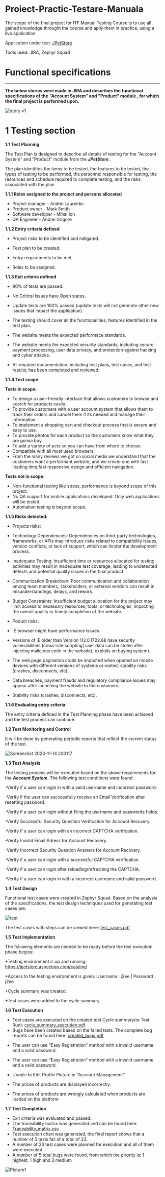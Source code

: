 # Proiect-Practic-Testare-Manuala
The scope of the final project for ITF Manual Testing Course is to use all gained knowledge throught the course and aplly them in practice, using a live application

Application under test: [JPetStore](https://petstore.octoperf.com/actions/Catalog.action)




Tools used: JIRA, Zephyr Squad

# **Functional specifications**
____

**The below stories were made in JIRA and describes the functional specifications of the "Account System" and "Product" module , for which the final project is performed upon.**

![story v1](https://github.com/IamCharlie24/Manual-Testing-Project/assets/133395092/d486d208-c74c-44a7-9e52-68314ed02816)




# **1 Testing section**

**1.1 Test Planning**

The Test Plan is designed to describe all details of testing for the "Account System" and "Product" module from the ***JPetStore***.

The plan identifies the items to be tested, the features to be tested, the types of testing to be performed, the personnel responsible for testing, the resources and schedule required to complete testing, and the risks associated with the plan

**1.1.1 Roles assigned to the project and persons allocated**

- Project manager - Andrei Laurentiu
- Product owner - Mark Smith
- Software developer - Mihai Ion
- QA Engineer - Andrei Grigore

**1.1.2 Entry criteria defined**

- Project risks to be identified and mitigated.

- Test plan to be created.

- Entry requirements to be met

- Roles to be assigned.

**1.1.3 Exit criteria defined**

 - 90% of tests are passed.

 - No Critical issues have Open status.
 
 - Update tests are 100% passed (update tests will not generate other new issues that impact the application).
 
 - The testing should cover all the functionalities, features identified in the test plan.
 
 - The website meets the expected performace standards.
 
 - The website meets the expected security standards, including secure payment processing, user data privacy, and protection against hacking and cyber attacks.
 
 - All required documentation, including test plans, test cases, and test results, has been completed and reviewed.


**1.1.4 Test scope**

  **Tests in scope:**
  
  
-	To design a user-friendly interface that allows customers to browse and search for products easily.
-	To provide customers with a user account system that allows them to track their orders and cancel them if its needed and manage their information.
-	To implement a shopping cart and checkout process that is secure and easy to use.
-	To provide photos for each product so the customers know what they are gonna buy.
-	To add a variety of pets so you can have from where to choose.
-	Compatible with all most used browsers.
-	From the many reviews we got on social media we understand that the customers want a performant website, and we create one with fast loading time,fast responsive design and efficient navigation.

  **Tests not in scope:**

-	Non-functional testing like stress, performance is beyond scope of this project.
-	No QA support for mobile applications developed. Only web applications will be tested.
-	Automation testing is beyond scope.


**1.1.5 Risks detected:**
 - Projects risks: 
 
  - Technology Dependencies: Dependencies on third-party technologies, frameworks, or APIs may introduce risks related to compatibility issues, version conflicts, or lack of support, which can hinder the development process.
  - Inadequate Testing: Insufficient time or resources allocated for testing activities may result in inadequate test coverage, leading to undetected defects and potential quality issues in the final product.
  - Communication Breakdown: Poor communication and collaboration among team members, stakeholders, or external vendors can result in misunderstandings, delays, and rework.
  - Budget Constraints: Insufficient budget allocation for the project may limit access to necessary resources, tools, or technologies, impacting the overall quality or timely completion of the website.

 
 - Poduct risks:

- IE browser might have performance issues.
- Versions of IE older than Version 112.0.1722.68 have security vulnerabilities (cross-site scripting( user data can be stolen after injecting malicious code in  the website), exploits on buying system).
- The web page pagination could be impacted when opened on mobile devices with different versions of systems or rooted.
 	stability risks (crashes, disconnects, etc).
- Data breaches, payment frauds and regulatory compliance issues may appear after launching the website to the customers. 
- Stability risks (crashes, disconnects, etc).


**1.1.6 Evaluating entry criteria**

The entry criteria defined in the Test Planning phase have been achieved and the test process can continue.


**1.2 Test Monitoring and Control**

It will be done by generating periodic reports that reflect the current status of the test.

![Screenshot 2023-11-14 200117](https://github.com/IamCharlie24/Manual-Testing-Project/assets/133395092/c52188c5-cebf-4b37-9b97-efc53becde84)

**1.3 Test Analysis**

The testing process will be executed based on the above requirements for the ***Account System***. The following test conditions were found:

-Verify if a user can login in with a valid username and incorrect password.

-Verify if the user can successfully receive an Email Verification after resetting password.

-Verify if a user can login without filing the username and passwords fields.

-Verify Successful Security Question Verification for Account Recovery.

-Verify if a user can login with an incorrect CAPTCHA verification.

-Verify Invalid Email Adress for Account Recovery.

-Verify Incorrect Security Question Answers for Account Recovery.

-Verify if a user can login with a successful CAPTCHA verification.

-Verify if a user can login after reloading/refreshing the CAPTCHA.

-Verify if a user can login in with a incorrect username and valid password.

**1.4 Test Design**

Functional test cases were created in Zephyr Squad. Based on the analysis of the specifications, the test design techniques used for generating test cases are: 

![test](https://github.com/IamCharlie24/Manual-Testing-Project/assets/133395092/2f0c5e31-70ca-43a4-ab6c-614b2261a396)




The test cases with steps can be viewed here: [test_cases.pdf](https://github.com/IamCharlie24/Manual-Testing-Project/blob/main/Final%20Project/Test_Cases_JPetStore.csv)

**1.5 Test Implementation**

The following elements are needed to be ready before the test execution phase begins:

+Testing environment is up and running: https://jpetstore.aspectran.com/catalog/

+Access to the testing environment is given: Username : j2ee | Password : j2ee

+Cycle summary was created.

+Test cases were added to the cycle summary.
 
**1.6 Test Execution**

 - Test cases are executed on the created test Cycle summary(or Test Run): [cycle_summary_execution.pdf](https://github.com/IamCharlie24/Manual-Testing-Project/blob/main/Final%20Project/Cycle_Summary_report..pdf)
 - Bugs have been created based on the failed tests. The complete bug reports can be found here: [created_bugs.pdf](https://github.com/IamCharlie24/Manual-Testing-Project/blob/main/Final%20Project/Bug_report.pdf)

* The user can use "Easy Registration" method with a invalid username and a valid password.

* The user can use "Easy Registration" method with a invalid username and a valid password.

* Unable to Edit Profile Picture in "Account Management"

* The prices of products are displayed incorrectly.

* The prices of products are wrongly calculated when products are loaded on the platform

**1.7 Test Completion**
 - Exit criteria was evaluated and passed.
 - The traceability matrix was generated and can be found here: [Traceability_matrix.csv](https://github.com/IamCharlie24/Manual-Testing-Project/blob/main/Final%20Project/Traceability_Matrix_JPetStore.xlsx)
 - Test execution chart was generated, the final report shows that a number of 5 tests fail of a total of 23.
 - A number of 23 test cases were planned for execution and all of them were executed.
 - A number of 5 total bugs were found, from which the priority is: 1 highest, 1 high and 3 medium

![Picture1](https://github.com/IamCharlie24/Manual-Testing-Project/assets/133395092/15ba93be-a6ec-43ae-bd9d-37f9b1ac2f4b)





